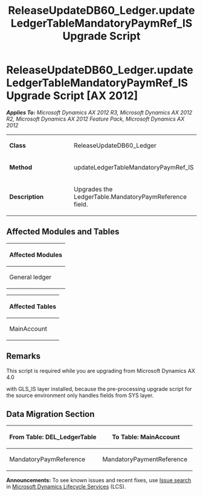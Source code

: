 ﻿---
title: ReleaseUpdateDB60_Ledger.updateLedgerTableMandatoryPaymRef_IS Upgrade Script
TOCTitle: ReleaseUpdateDB60_Ledger.updateLedgerTableMandatoryPaymRef_IS Upgrade Script
ms:assetid: c4f549b8-8d4b-f54d-be49-7e098ec6eaa0
ms:mtpsurl: https://msdn.microsoft.com/en-us/library/JJ686872(v=AX.60)
ms:contentKeyID: 49711069
ms.date: 05/18/2015
mtps_version: v=AX.60
---

# ReleaseUpdateDB60\_Ledger.updateLedgerTableMandatoryPaymRef\_IS Upgrade Script [AX 2012]


_**Applies To:** Microsoft Dynamics AX 2012 R3, Microsoft Dynamics AX 2012 R2, Microsoft Dynamics AX 2012 Feature Pack, Microsoft Dynamics AX 2012_

<table>
<colgroup>
<col style="width: 50%" />
<col style="width: 50%" />
</colgroup>
<tbody>
<tr class="odd">
<td><p><strong>Class</strong></p></td>
<td><p>ReleaseUpdateDB60_Ledger</p></td>
</tr>
<tr class="even">
<td><p><strong>Method</strong></p></td>
<td><p>updateLedgerTableMandatoryPaymRef_IS</p></td>
</tr>
<tr class="odd">
<td><p><strong>Description</strong></p></td>
<td><p>Upgrades the LedgerTable.MandatoryPaymReference field.</p></td>
</tr>
</tbody>
</table>


## Affected Modules and Tables

<table>
<colgroup>
<col style="width: 100%" />
</colgroup>
<thead>
<tr class="header">
<th><p>Affected Modules</p></th>
</tr>
</thead>
<tbody>
<tr class="odd">
<td><p>General ledger</p></td>
</tr>
</tbody>
</table>


<table>
<colgroup>
<col style="width: 100%" />
</colgroup>
<thead>
<tr class="header">
<th><p>Affected Tables</p></th>
</tr>
</thead>
<tbody>
<tr class="odd">
<td><p>MainAccount</p></td>
</tr>
</tbody>
</table>


## Remarks

This script is required while you are upgrading from Microsoft Dynamics AX 4.0

with GLS\_IS layer installed, because the pre-processing upgrade script for the source environment only handles fields from SYS layer.

## Data Migration Section

<table>
<colgroup>
<col style="width: 50%" />
<col style="width: 50%" />
</colgroup>
<thead>
<tr class="header">
<th><p>From Table: DEL_LedgerTable</p></th>
<th><p>To Table: MainAccount</p></th>
</tr>
</thead>
<tbody>
<tr class="odd">
<td><p>MandatoryPaymReference</p></td>
<td><p>MandatoryPaymentReference</p></td>
</tr>
</tbody>
</table>

  
**Announcements:** To see known issues and recent fixes, use [Issue search](http://go.microsoft.com/fwlink/?linkid=389258) in [Microsoft Dynamics Lifecycle Services](http://go.microsoft.com/fwlink/?linkid=306505) (LCS).

